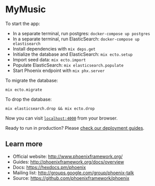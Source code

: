 # MyMusic

To start the app:

  * In a separate terminal, run postgres: `docker-compose up postgres`
  * In a separate terminal, run ElasticSearch: `docker-compose up elastisearch`
  * Install dependencies with `mix deps.get`
  * Initialize the database and ElasticSearch: `mix ecto.setup`
  * Import seed data: `mix ecto.import`
  * Populate ElasticSearch: `mix elasticsearch.populate`
  * Start Phoenix endpoint with `mix phx.server`

To migrate the database:

`mix ecto.migrate`

To drop the database:

`mix elasticsearch.drop && mix ecto.drop`

Now you can visit [`localhost:4000`](http://localhost:4000) from your browser.

Ready to run in production? Please [check our deployment guides](http://www.phoenixframework.org/docs/deployment).

## Learn more

  * Official website: http://www.phoenixframework.org/
  * Guides: http://phoenixframework.org/docs/overview
  * Docs: https://hexdocs.pm/phoenix
  * Mailing list: http://groups.google.com/group/phoenix-talk
  * Source: https://github.com/phoenixframework/phoenix
